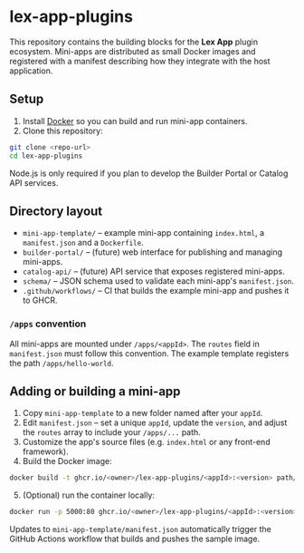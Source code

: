 # lex-app-plugins

This repository contains the building blocks for the **Lex App** plugin ecosystem. Mini-apps are distributed as small Docker images and registered with a manifest describing how they integrate with the host application.

## Setup

1. Install [Docker](https://docs.docker.com/get-docker/) so you can build and run mini-app containers.
2. Clone this repository:

```bash
git clone <repo-url>
cd lex-app-plugins
```

Node.js is only required if you plan to develop the Builder Portal or Catalog API services.

## Directory layout

- `mini-app-template/` – example mini-app containing `index.html`, a `manifest.json` and a `Dockerfile`.
- `builder-portal/` – (future) web interface for publishing and managing mini-apps.
- `catalog-api/` – (future) API service that exposes registered mini-apps.
- `schema/` – JSON schema used to validate each mini-app's `manifest.json`.
- `.github/workflows/` – CI that builds the example mini-app and pushes it to GHCR.

### `/apps` convention

All mini-apps are mounted under `/apps/<appId>`. The `routes` field in `manifest.json` must follow this convention. The example template registers the path `/apps/hello-world`.

## Adding or building a mini-app

1. Copy `mini-app-template` to a new folder named after your `appId`.
2. Edit `manifest.json` – set a unique `appId`, update the `version`, and adjust the `routes` array to include your `/apps/...` path.
3. Customize the app's source files (e.g. `index.html` or any front-end framework).
4. Build the Docker image:

```bash
docker build -t ghcr.io/<owner>/lex-app-plugins/<appId>:<version> path/to/your-app
```

5. (Optional) run the container locally:

```bash
docker run -p 5000:80 ghcr.io/<owner>/lex-app-plugins/<appId>:<version>
```

Updates to `mini-app-template/manifest.json` automatically trigger the GitHub Actions workflow that builds and pushes the sample image.
